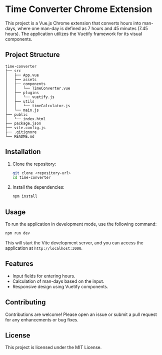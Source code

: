 # Time Converter Chrome Extension

This project is a Vue.js Chrome extension that converts hours into man-days, where one man-day is defined as 7 hours and 45 minutes (7.45 hours). The application utilizes the Vuetify framework for its visual components.

## Project Structure

```
time-converter
├── src
│   ├── App.vue
│   ├── assets
│   ├── components
│   │   └── TimeConverter.vue
│   ├── plugins
│   │   └── vuetify.js
│   ├── utils
│   │   └── timeCalculator.js
│   └── main.js
├── public
│   └── index.html
├── package.json
├── vite.config.js
├── .gitignore
└── README.md
```

## Installation

1. Clone the repository:
   ```bash
   git clone <repository-url>
   cd time-converter
   ```

2. Install the dependencies:
   ```bash
   npm install
   ```

## Usage

To run the application in development mode, use the following command:

```bash
npm run dev
```

This will start the Vite development server, and you can access the application at `http://localhost:3000`.

## Features

- Input fields for entering hours.
- Calculation of man-days based on the input.
- Responsive design using Vuetify components.

## Contributing

Contributions are welcome! Please open an issue or submit a pull request for any enhancements or bug fixes.

## License

This project is licensed under the MIT License.